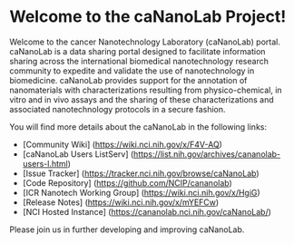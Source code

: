 Welcome to the caNanoLab Project!
=====================================

Welcome to the cancer Nanotechnology Laboratory (caNanoLab) portal. caNanoLab is a data sharing portal designed to facilitate information sharing across the international biomedical nanotechnology research community to expedite and validate the use of nanotechnology in biomedicine. caNanoLab provides support for the annotation of nanomaterials with characterizations resulting from physico-chemical, in vitro and in vivo assays and the sharing of these characterizations and associated nanotechnology protocols in a secure fashion.

You will find more details about the caNanoLab in the following links:
 * [Community Wiki] (https://wiki.nci.nih.gov/x/F4V-AQ)
 * [caNanoLab Users ListServ] (https://list.nih.gov/archives/cananolab-users-l.html)
 * [Issue Tracker] (https://tracker.nci.nih.gov/browse/caNanoLab)
 * [Code Repository] (https://github.com/NCIP/cananolab)
 * [ICR Nanotech Working Group] (https://wiki.nci.nih.gov/x/HgiG)
 * [Release Notes] (https://wiki.nci.nih.gov/x/mYEFCw)
 * [NCI Hosted Instance] (https://cananolab.nci.nih.gov/caNanoLab/)

Please join us in further developing and improving caNanoLab.

 
